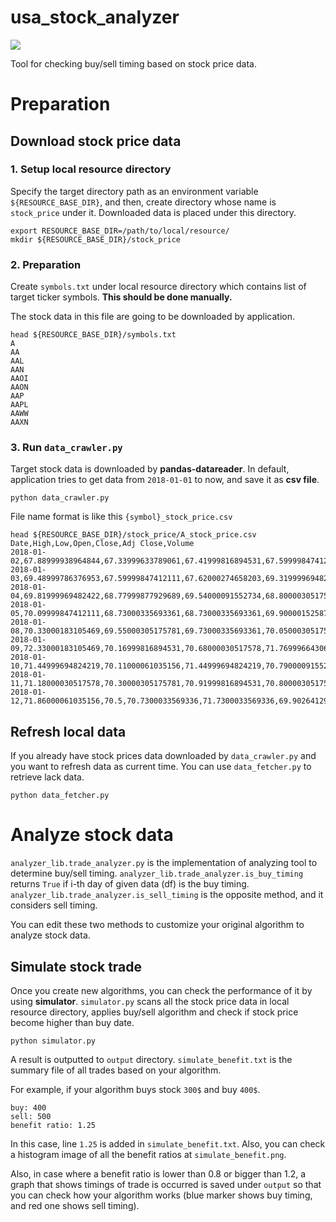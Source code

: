 # usa_stock_analyzer
![](https://img.shields.io/badge/Python-3.6.2-green.svg?style=flat-square&logo=python)

Tool for checking buy/sell timing based on stock price data.

# Preparation
## Download stock price data
### 1. Setup local resource directory
Specify the target directory path as an environment variable `${RESOURCE_BASE_DIR}`, and then, create directory whose name is `stock_price` under it. Downloaded data is placed under this directory.
```shell
export RESOURCE_BASE_DIR=/path/to/local/resource/
mkdir ${RESOURCE_BASE_DIR}/stock_price
```

### 2. Preparation
Create `symbols.txt` under local resource directory which contains list of target ticker symbols. **This should be done manually.**

The stock data in this file are going to be downloaded by application.
```shell
head ${RESOURCE_BASE_DIR}/symbols.txt
A
AA
AAL
AAN
AAOI
AAON
AAP
AAPL
AAWW
AAXN
```

### 3. Run `data_crawler.py`
Target stock data is downloaded by **pandas-datareader**.
In default, application tries to get data from `2018-01-01` to now, and save it as **csv file**.
```shell
python data_crawler.py
```

File name format is like this `{symbol}_stock_price.csv`
```shell
head ${RESOURCE_BASE_DIR}/stock_price/A_stock_price.csv
Date,High,Low,Open,Close,Adj Close,Volume
2018-01-02,67.88999938964844,67.33999633789061,67.41999816894531,67.59999847412111,65.87785339355469,1047800.0
2018-01-03,69.48999786376953,67.59999847412111,67.62000274658203,69.31999969482422,67.55403900146484,1698900.0
2018-01-04,69.81999969482422,68.77999877929689,69.54000091552734,68.80000305175781,67.04727935791016,2230700.0
2018-01-05,70.09999847412111,68.73000335693361,68.73000335693361,69.90000152587889,68.11924743652344,1632500.0
2018-01-08,70.33000183105469,69.55000305175781,69.73000335693361,70.05000305175781,68.26544189453125,1613400.0
2018-01-09,72.33000183105469,70.16999816894531,70.68000030517578,71.7699966430664,69.94162750244139,2666100.0
2018-01-10,71.44999694824219,70.11000061035156,71.44999694824219,70.79000091552734,68.98657989501953,2957200.0
2018-01-11,71.18000030517578,70.30000305175781,70.91999816894531,70.80000305175781,68.99632263183594,1511100.0
2018-01-12,71.86000061035156,70.5,70.7300033569336,71.7300033569336,69.90264129638672,1448100.0
```

## Refresh local data
If you already have stock prices data downloaded by `data_crawler.py` and you want to refresh data as current time.
You can use `data_fetcher.py` to retrieve lack data.
```shell
python data_fetcher.py
```


# Analyze stock data
`analyzer_lib.trade_analyzer.py` is the implementation of analyzing tool to determine buy/sell timing. 
`analyzer_lib.trade_analyzer.is_buy_timing` returns `True` if i-th day of given data (df) is the buy timing. `analyzer_lib.trade_analyzer.is_sell_timing` is the opposite method, and it considers sell timing.

You can edit these two methods to customize your original algorithm to analyze stock data.

## Simulate stock trade
Once you create new algorithms, you can check the performance of it by using **simulator**. `simulator.py` scans all the stock price data in local resource directory, applies buy/sell algorithm and check if stock price become higher than buy date.
```shell
python simulator.py 
```

A result is outputted to `output` directory. `simulate_benefit.txt` is the summary file of all trades based on your algorithm.

For example, if your algorithm buys stock `300$` and buy `400$`.
```shell
buy: 400
sell: 500
benefit ratio: 1.25
```
In this case, line `1.25` is added in `simulate_benefit.txt`. Also, you can check a histogram image of all the benefit ratios at `simulate_benefit.png`.

Also, in case where a benefit ratio is lower than 0.8 or bigger than 1.2, a graph that shows timings of trade is occurred is saved under `output` so that you can check how your algorithm works (blue marker shows buy timing, and red one shows sell timing).